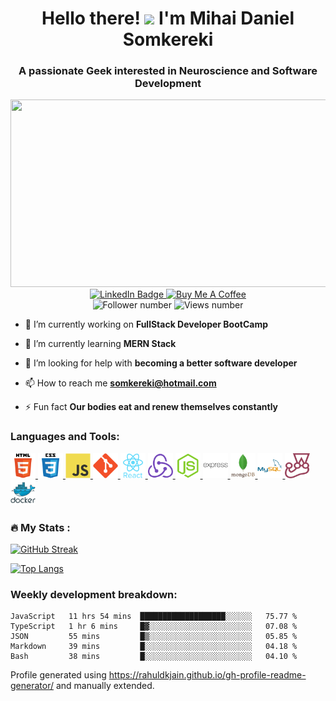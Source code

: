 <h1 align="center">Hello there! <img src="https://media.giphy.com/media/hvRJCLFzcasrR4ia7z/giphy.gif" width="30px"/> I'm Mihai Daniel Somkereki</h1>
<h3 align="center">A passionate Geek interested in Neuroscience and Software Development</h3>
<div id="header" align="center">
  <img src="https://media.giphy.com/media/qgQUggAC3Pfv687qPC/giphy.gif" width="600" height="300"/>
</div>
<div align="center">
  <a href="https://linkedin.com/in/mihai-daniel-somkereki" target="blank">
    <img src="https://img.shields.io/badge/LinkedIn-blue?style=for-the-badge&logo=linkedin&logoColor=white" alt="LinkedIn Badge" height="41"/>
  </a>
  <a href="https://www.buymeacoffee.com/mdskrki" target="_blank">
    <img src="https://cdn.buymeacoffee.com/buttons/v2/default-yellow.png" alt="Buy Me A Coffee" height="41" width="174">
  </a>
</div>
<div align="center">
  <img src="https://img.shields.io/github/followers/MDSkrki?style=social" alt="Follower number" />
  <img src="https://komarev.com/ghpvc/?username=mdskrki&style=flat-square&color=blue" alt="Views number"/>
</div>

- 🔭 I’m currently working on **FullStack Developer BootCamp**

- 🌱 I’m currently learning **MERN Stack**

- 🤝 I’m looking for help with **becoming a better software developer**

- 📫 How to reach me **somkereki@hotmail.com**

- ⚡ Fun fact **Our bodies eat and renew themselves constantly**


<h3 align="left">Languages and Tools:</h3>
<p align="left"> 
  <a href="https://www.w3.org/html/" target="_blank" rel="noreferrer"> 
    <img src="https://raw.githubusercontent.com/devicons/devicon/master/icons/html5/html5-original-wordmark.svg" alt="html5" width="40" height="40"/> 
  </a> 
  <a href="https://www.w3schools.com/css/" target="_blank" rel="noreferrer"> 
    <img src="https://raw.githubusercontent.com/devicons/devicon/master/icons/css3/css3-original-wordmark.svg" alt="css3" width="40" height="40"/> 
  </a> 
  <a href="https://developer.mozilla.org/en-US/docs/Web/JavaScript" target="_blank" rel="noreferrer"> 
    <img src="https://raw.githubusercontent.com/devicons/devicon/master/icons/javascript/javascript-original.svg" alt="javascript" width="40" height="40"/> 
  </a> 
  <a href="https://git-scm.com/" target="_blank">
    <img src="https://raw.githubusercontent.com/devicons/devicon/master/icons/git/git-original.svg" alt="Git logo" width="40" height="40"/>
  </a>
  <a href="https://reactjs.org/" target="_blank">
    <img src="https://raw.githubusercontent.com/devicons/devicon/master/icons/react/react-original-wordmark.svg" alt="React logo" width="40" height="40"/>
  </a>
  <a href="https://react-redux.js.org/" target="_blank">
    <img src="https://raw.githubusercontent.com/devicons/devicon/master/icons/redux/redux-original.svg" alt="Redux logo" width="40" height="40"/>
  </a>
  <a href="https://nodejs.org/en/" target="_blank">
    <img src="https://raw.githubusercontent.com/devicons/devicon/master/icons/nodejs/nodejs-original.svg" alt="NodeJS logo" width="40" height="40"/>
  </a>
  <a href="https://expressjs.com/" target="_blank">
    <img src="https://raw.githubusercontent.com/devicons/devicon/master/icons/express/express-original-wordmark.svg" alt="ExpressJs logo" width="40" height="40"/>
  </a>
  <a href="https://www.mongodb.com/" target="_blank">
    <img src="https://raw.githubusercontent.com/devicons/devicon/master/icons/mongodb/mongodb-original-wordmark.svg" alt="MongoDB logo" width="40" height="40"/>
  </a>
  <a href="https://www.mysql.com/" target="_blank">
    <img src="https://raw.githubusercontent.com/devicons/devicon/master/icons/mysql/mysql-original-wordmark.svg" alt="MySQL logo" width="40" height="40"/>
  </a>
  <a href="https://jestjs.io/" target="_blank">
    <img src="https://raw.githubusercontent.com/devicons/devicon/master/icons/jest/jest-plain.svg" alt="Jest logo" width="40" height="40"/>
  </a>
  <a href="https://www.docker.com/" target="_blank">
    <img src="https://raw.githubusercontent.com/devicons/devicon/master/icons/docker/docker-original-wordmark.svg" alt="Docker logo" width="40" height="40"/>
  </a>
</p>

### 🔥 My Stats :

[![GitHub Streak](http://github-readme-streak-stats.herokuapp.com?user=mdskrki&theme=dracula&date_format=j%20M%5B%20Y%5D)](https://git.io/streak-stats)

[![Top Langs](https://github-readme-stats.vercel.app/api/top-langs/?username=mdskrki&count_private=false&show_icons=true&theme=dracula)](https://github.com/anuraghazra/github-readme-stats)

### Weekly development breakdown:

<!--START_SECTION:waka-->

```text
JavaScript   11 hrs 54 mins  ███████████████████░░░░░░   75.77 %
TypeScript   1 hr 6 mins     █▓░░░░░░░░░░░░░░░░░░░░░░░   07.08 %
JSON         55 mins         █▒░░░░░░░░░░░░░░░░░░░░░░░   05.85 %
Markdown     39 mins         █░░░░░░░░░░░░░░░░░░░░░░░░   04.18 %
Bash         38 mins         █░░░░░░░░░░░░░░░░░░░░░░░░   04.10 %
```

<!--END_SECTION:waka-->

Profile generated using https://rahuldkjain.github.io/gh-profile-readme-generator/ and manually extended.
